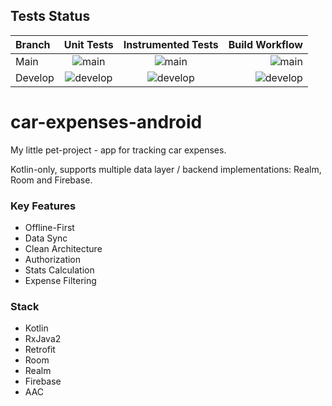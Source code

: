 ## Tests Status
| Branch | Unit Tests | Instrumented Tests | Build Workflow |
| :---        |    :----:   |  :----:    |    ---: |
| Main | ![main](https://github.com/denisrebrof/car-expences-android/workflows/RunTests/badge.svg) | ![main](https://github.com/denisrebrof/car-expences-android/workflows/RunInstrumentationTests/badge.svg) | ![main](https://github.com/denisrebrof/car-expences-android/workflows/Android%20CI/badge.svg) |
| Develop | ![develop](https://github.com/denisrebrof/car-expences-android/workflows/RunTests/badge.svg)|![develop](https://github.com/denisrebrof/car-expences-android/workflows/RunInstrumentationTests/badge.svg) | ![develop](https://github.com/denisrebrof/car-expences-android/workflows/Android%20CI/badge.svg) |

# car-expenses-android
My little pet-project - app for tracking car expenses.

Kotlin-only, supports multiple data layer / backend implementations: Realm, Room and Firebase.

### Key Features
 - Offline-First
 - Data Sync
 - Clean Architecture
 - Authorization
 - Stats Calculation
 - Expense Filtering

### Stack
 - Kotlin
 - RxJava2
 - Retrofit
 - Room
 - Realm
 - Firebase
 - AAC
